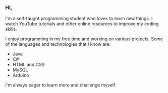 <html>
 <head>
  
 </head>



 <body>
  
   <h3>Hi,</h3>
   <p>I'm a self-taught programming student who loves to learn new things. I watch YouTube tutorials and other online resources to improve my coding skills.</p>
   
   <p>I enjoy programming in my free time and working on various projects. Some of the languages and technologies that I know are:</p>
   
   <ul>
     <li>Java</li>
     <li>C#</li>
     <li>HTML and CSS</li>
     <li>MySQL</li>
     <li>Arduino</li>
   </ul>
 
   <p>I'm always eager to learn more and challenge myself.</p>

  
 </body>


</html>


